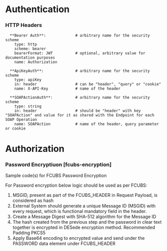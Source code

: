# Authentication

### HTTP Headers

      **Bearer Auth**:             # arbitrary name for the security scheme
        type: http
        scheme: bearer
        bearerFormat: JWT          # optional, arbitrary value for documentation purposes
        name: Authorization

      **ApiKeyAuth**:              # arbitrary name for the security scheme
        type: apiKey
        in: header                 # can be "header", "query" or "cookie"
        name: X-API-Key            # name of the header

      **SOAPActionAuth**:          # arbitrary name for the security scheme
        type: string
        in: header                 # should be "header" with key "SOAPAction" and value for it as shared with the Endpoint for each SOAP Operation
        name: SOAPAction           # name of the header, query parameter or cookie    

# Authorization

### Password Encryptiuon [fcubs-encryption]
Sample code(s) for FCUBS Password Encryption


For Password encryption below logic should be used as per FCUBS:


1. MSGID, present as part of the FCUBS_HEADER in Request Payload, is considered as hash
2. External System should generate a unique Message ID (MSGID) with every request, which is functional mandatory field in the header.
3. Create a Message Digest with SHA-512 algorithm for the Message ID
4. The hash created from the previous step and the password in clear text together is encrypted in DESede encryption method. Recommended Padding PKCS5
5. Apply Base64 encoding to encrypted value and send under the PASSWORD data element under FCUBS_HEADER
